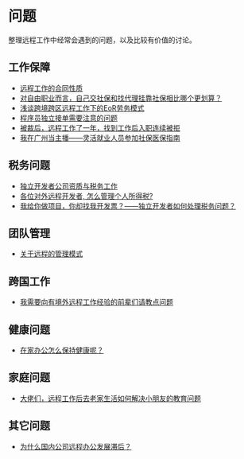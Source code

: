 # 问题

整理远程工作中经常会遇到的问题，以及比较有价值的讨论。

<a name="bao-zhang"></a>
## 工作保障

- [远程工作的合同性质](https://eleduck.com/posts/pqfJAW)
- [对自由职业而言，自己交社保和找代理挂靠社保相比哪个更划算？](https://www.zhihu.com/question/22557823)
- [浅谈跨境跨区远程工作下的EoR劳务模式](https://zhuanlan.zhihu.com/p/77090241)
- [程序员独立接单需要注意的问题](https://mp.weixin.qq.com/s/lLZ0ZTEp9prvPYf2-kjUEg)
- [被裁后，远程工作了一年，找到工作后入职连续被拒](https://v2ex.com/t/912777)
- [我在广州当主播——灵活就业人员参加社保医保指南](https://zhangqi.zhubai.love/posts/2179268116000444416)

<a name="shui-wu"></a>
## 税务问题

- [独立开发者公司资质与税务工作](https://www.yuque.com/docs/share/ead0211d-dfb1-4a91-a443-5ef9715d3e94#fmMA0)
- [各位对外远程开发者, 怎么管理个人所得税? ](https://www.v2ex.com/t/588882?p=1)
- [我给你做项目，你却找我开发票？——独立开发者如何处理税务问题？](https://eleduck.com/posts/mbfjL1)

<a name="guan-li"></a>
## 团队管理

- [关于远程的管理模式](https://eleduck.com/posts/pqfgJy)

<a name="kua-guo"></a>
## 跨国工作

- [我需要向有境外远程工作经验的前辈们请教点问题](https://eleduck.com/posts/OGfwZV)

<a name="jian-kang"></a>
## 健康问题

- [在家办公怎么保持健康呢？](https://eleduck.com/posts/OGfwVk)

<a name="jia-ting"></a>
## 家庭问题

- [大佬们，远程工作后去老家生活如何解决小朋友的教育问题](https://eleduck.com/posts/njf0KZ)

<a name="qi-ta"></a>
## 其它问题

- [为什么国内公司远程办公发展滞后？](https://www.zhihu.com/question/47284405)
